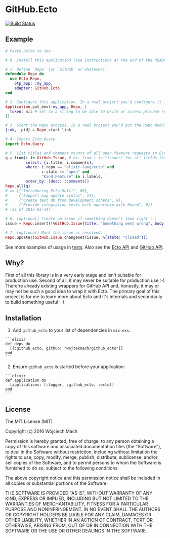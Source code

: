 # GitHub.Ecto

[![Build Status](https://travis-ci.org/wojtekmach/github_ecto.svg?branch=master)](https://travis-ci.org/wojtekmach/github_ecto)

## Example

```elixir
# Paste below to iex

# 0. Install this application (see instructions at the end of the README)

# 1. Define `Repo` (or `GitHub` or whatever):
defmodule Repo do
  use Ecto.Repo,
    otp_app: :my_app,
    adapter: GitHub.Ecto
end

# 2. Configure this application. In a real project you'd configure it in config/*.exs as does every other adapter.
Application.put_env(:my_app, Repo, [
  token: nil # set to a string to be able to write or access private repos. Be careful!
])

# 3. Start the Repo process. In a real project you'd put the Repo module in your project's supervision tree:
{:ok, _pid} = Repo.start_link

# 4. Import Ecto.Query
import Ecto.Query

# 5. List titles and comment counts of all open feature requests in Ecto, sorted by comment counts:
q = from(i in GitHub.Issue, # or: from i in "issues" for all fields that API returns
         select: {i.title, i.comments},
         where: i.repo == "elixir-lang/ecto" and
                i.state == "open" and
                "Kind:Feature" in i.labels,
         order_by: [desc: :comments])
Repo.all(q)
# => [{"Introducing Ecto.Multi", 60},
#     {"Support map update syntax", 14},
#     {"Create test db from development schema", 9},
#     {"Provide integration tests with ownership with Hound", 0}]
# (as of 2015-02-14)

# 6. (optional) Create an issue if something doesn't look right :-)
issue = Repo.insert!(%GitHub.Issue{title: "Something went wrong", body: "Everything's broken", repo: "wojtekmach/github_ecto"})

# 7. (optional) Mark the issue as resolved.
Repo.update!(GitHub.Issue.changeset(issue, %{state: "closed"}))
```

See more examples of usage in [tests](test/github_ecto_test.exs). Also see the [Ecto API](http://hexdocs.pm/ecto/Ecto.html) and [GitHub API](https://developer.github.com/v3).

## Why?

First of all this library is in a very early stage and isn't suitable for production use.
Second of all, it may never be suitable for production use :-)
There're already existing wrappers for GitHub API and, honestly, it may or may not be such a good
idea to wrap it with Ecto. The primary goal of this project is for me to learn more about Ecto and it's internals and secondarily to build something useful :-)

## Installation

  1. Add `github_ecto` to your list of dependencies in `mix.exs`:

    ```elixir
    def deps do
      [{:github_ecto, github: "wojtekmach/github_ecto"}]
    end
    ```

  2. Ensure `github_ecto` is started before your application:

    ```elixir
    def application do
      [applications: [:logger, :github_ecto, :ecto]]
    end
    ```

## License

The MIT License (MIT)

Copyright (c) 2016 Wojciech Mach

Permission is hereby granted, free of charge, to any person obtaining a copy of this software and associated documentation files (the "Software"), to deal in the Software without restriction, including without limitation the rights to use, copy, modify, merge, publish, distribute, sublicense, and/or sell copies of the Software, and to permit persons to whom the Software is furnished to do so, subject to the following conditions:

The above copyright notice and this permission notice shall be included in all copies or substantial portions of the Software.

THE SOFTWARE IS PROVIDED "AS IS", WITHOUT WARRANTY OF ANY KIND, EXPRESS OR IMPLIED, INCLUDING BUT NOT LIMITED TO THE WARRANTIES OF MERCHANTABILITY, FITNESS FOR A PARTICULAR PURPOSE AND NONINFRINGEMENT. IN NO EVENT SHALL THE AUTHORS OR COPYRIGHT HOLDERS BE LIABLE FOR ANY CLAIM, DAMAGES OR OTHER LIABILITY, WHETHER IN AN ACTION OF CONTRACT, TORT OR OTHERWISE, ARISING FROM, OUT OF OR IN CONNECTION WITH THE SOFTWARE OR THE USE OR OTHER DEALINGS IN THE SOFTWARE.
